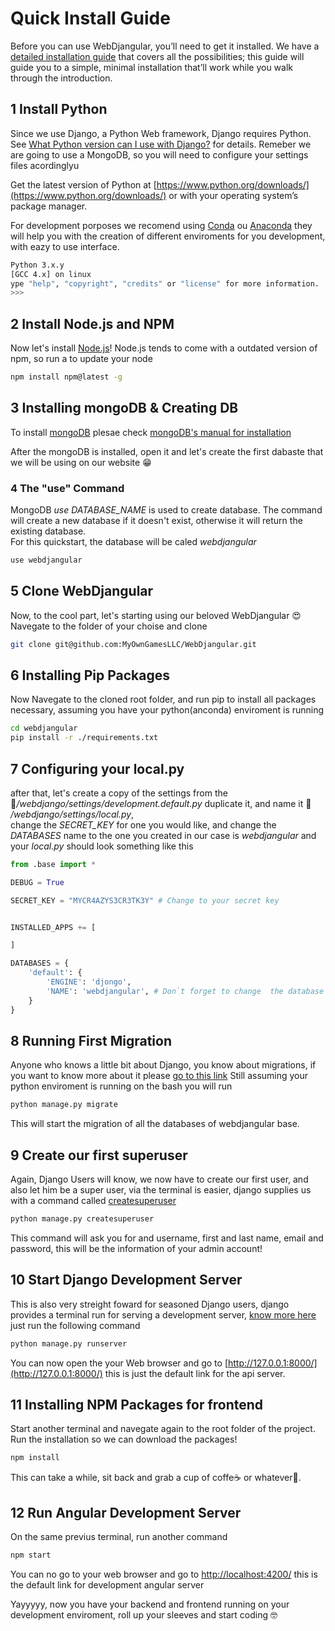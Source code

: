 # Quick Install Guide
Before you can use WebDjangular, you’ll need to get it installed. We have a [detailed installation guide](#todo) that covers all the possibilities; this guide will guide you to a simple, minimal installation that’ll work while you walk through the introduction.

## 1 Install Python
Since we use Django, a Python Web framework, Django requires Python. See [What Python version can I use with Django?](https://docs.djangoproject.com/en/2.1/faq/install/#faq-python-version-support) for details. Remeber we are going to use a MongoDB, so you will need to configure your settings files acordinglyu

Get the latest version of Python at [https://www.python.org/downloads/](https://www.python.org/downloads/) or with your operating system’s package manager.

For development porposes we recomend using [Conda](https://conda.io/docs/) ou [Anaconda](https://www.anaconda.com/) they will help you with the creation of different enviroments for you development, with eazy to use interface.
``` bash 
Python 3.x.y
[GCC 4.x] on linux
ype "help", "copyright", "credits" or "license" for more information.
>>>
```
    
## 2 Install Node.js and NPM
Now let's install [Node.js](https://nodejs.org/en/)! Node.js tends to come with a outdated version of npm, so run a to update your node
``` bash
npm install npm@latest -g
```
## 3 Installing mongoDB & Creating DB
To install [mongoDB](https://docs.mongodb.com/manual/installation/) plesae check [mongoDB's manual for installation](https://docs.mongodb.com/manual/installation/)

After the mongoDB is installed, open it and let's create the first dabaste that we will be using on our website 😁

### 4 The "use" Command
MongoDB *use DATABASE_NAME* is used to create database. The command will create a new database if it doesn't exist, otherwise it will return the existing database.  
For this quickstart, the database will be caled *webdjangular*
``` bash
use webdjangular
```

## 5 Clone WebDjangular
Now, to the cool part, let's starting using our beloved WebDjangular 😍
Navegate to the folder of your choise and clone 
``` bash
git clone git@github.com:MyOwnGamesLLC/WebDjangular.git
```

## 6 Installing Pip Packages
Now Navegate to the cloned root folder, and run pip to install all packages necessary, assuming you have your python(anconda) enviroment is running
``` bash
cd webdjangular
pip install -r ./requirements.txt
```
## 7 Configuring your local.py
after that, let's create a copy of the settings from the 📁*/webdjango/settings/development.default.py* duplicate it, and name it 📁 */webdjango/settings/local.py*,  
change the *SECRET_KEY* for one you would like, and change the *DATABASES* name to the one you created in our case is *webdjangular*
and your *local.py* should look something like this

``` python
from .base import *

DEBUG = True

SECRET_KEY = "MYCR4AZYS3CR3TK3Y" # Change to your secret key


INSTALLED_APPS += [

]

DATABASES = {
    'default': {
        'ENGINE': 'djongo',
        'NAME': 'webdjangular', # Don`t forget to change  the database name the name of the dabase you created
    }
}
```

## 8 Running First Migration
Anyone who knows a little bit about Django, you know about migrations, if you want to know more about it please [go to this link](https://docs.djangoproject.com/en/2.1/topics/migrations/)
Still assuming your python enviroment is running on the bash you will run
``` bash
python manage.py migrate
```
This will start the migration of all the databases of webdjangular base.

## 9 Create our first superuser
Again, Django Users will know, we now have to create our first user, and also let him be a super user, via the terminal is easier, django supplies us with a command called [createsuperuser](https://docs.djangoproject.com/en/2.1/intro/tutorial02/#creating-an-admin-user)
```bash
python manage.py createsuperuser
```
This command will ask you for and username, first and last name, email and password, this will be the information of your admin account!

## 10 Start Django Development Server
This is also very streight foward for seasoned Django users, django provides a terminal run for serving a development server, [know more here](https://docs.djangoproject.com/en/2.1/intro/tutorial02/#start-the-development-server)  
just run the following command
```bash
python manage.py runserver
```
You can now open the your Web browser and go to [http://127.0.0.1:8000/](http://127.0.0.1:8000/) this is just the default link for the api server.

## 11 Installing NPM Packages for frontend
Start another terminal and navegate again to the root folder of the project. 
Run the installation so we can download the packages!
```bash
npm install
```
This can take a while, sit back and grab a cup of coffe☕ or whatever🍺.

## 12 Run Angular Development Server
On the same previus terminal, run another command
```bash
npm start
```
You can no go to your web browser and go to [http://localhost:4200/](http://localhost:4200/) this is the default link for development angular server

Yayyyyy, now you have your backend and frontend running on your development enviroment, roll up your sleeves and start coding 🤓 



